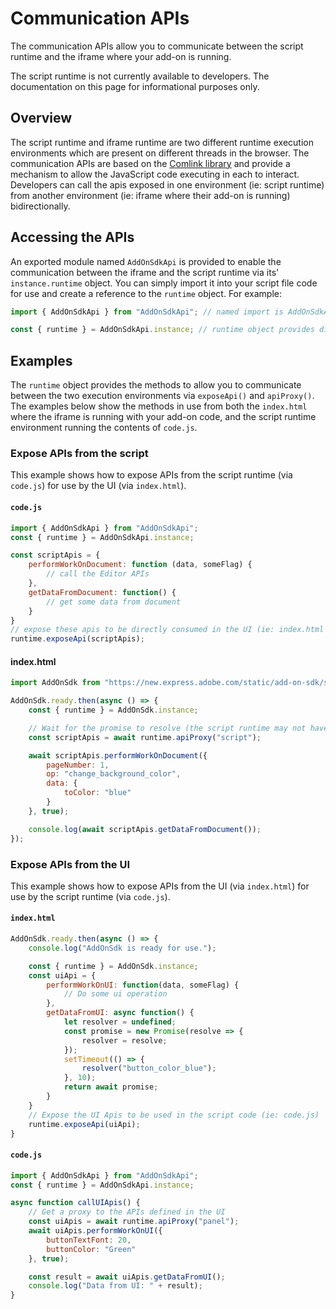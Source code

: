 # Communication APIs
The communication APIs allow you to communicate between the script runtime and the iframe where your add-on is running. 

<InlineAlert slots="text" variant="warning"/>

The script runtime is not currently available to developers. The documentation on this page for informational purposes only.

## Overview
The script runtime and iframe runtime are two different runtime execution environments which are present on different threads in the browser. The communication APIs are based on the [Comlink library](https://github.com/GoogleChromeLabs/comlink) and provide a mechanism to allow the JavaScript code executing in each to interact. Developers can call the apis exposed in one environment (ie: script runtime) from another environment (ie: iframe where their add-on is running) bidirectionally. 

## Accessing the APIs
An exported module named `AddOnSdkApi` is provided to enable the communication between the iframe and the script runtime via its' `instance.runtime` object. You can simply import it into your script file code for use and create a reference to the `runtime` object. For example:

```js
import { AddOnSdkApi } from "AddOnSdkApi"; // named import is AddOnSdkApi

const { runtime } = AddOnSdkApi.instance; // runtime object provides direct access to the comm methods
```

## Examples
The `runtime` object provides the methods to allow you to communicate between the two execution environments via `exposeApi()` and `apiProxy()`. The examples below show the methods in use from both the `index.html` where the iframe is running with your add-on code, and the script runtime environment running the contents of `code.js`.

### Expose APIs from the script 
This example shows how to expose APIs from the script runtime (via `code.js`) for use by the UI (via `index.html`). 

#### `code.js`
```js
import { AddOnSdkApi } from "AddOnSdkApi";
const { runtime } = AddOnSdkApi.instance;

const scriptApis = {
    performWorkOnDocument: function (data, someFlag) {
        // call the Editor APIs
    },
    getDataFromDocument: function() {
        // get some data from document
    }
}
// expose these apis to be directly consumed in the UI (ie: index.html file).
runtime.exposeApi(scriptApis);
```

#### index.html
```js
import AddOnSdk from "https://new.express.adobe.com/static/add-on-sdk/sdk.js";

AddOnSdk.ready.then(async () => {
    const { runtime } = AddOnSdk.instance;

    // Wait for the promise to resolve (the script runtime may not have initialized yet) to get a proxy to call APIs defined in the script
    const scriptApis = await runtime.apiProxy("script");

    await scriptApis.performWorkOnDocument({
        pageNumber: 1,
        op: "change_background_color",
        data: {
            toColor: "blue"
        }
    }, true);

    console.log(await scriptApis.getDataFromDocument());
});
```

### Expose APIs from the UI
This example shows how to expose APIs from the UI (via `index.html`) for use by the script runtime (via `code.js`). 

#### `index.html`
```js
AddOnSdk.ready.then(async () => {
    console.log("AddOnSdk is ready for use.");

    const { runtime } = AddOnSdk.instance;
    const uiApi = {
        performWorkOnUI: function(data, someFlag) {
            // Do some ui operation
        },
        getDataFromUI: async function() {
            let resolver = undefined;
            const promise = new Promise(resolve => {
                resolver = resolve;
            });
            setTimeout(() => {
                resolver("button_color_blue");
            }, 10);
            return await promise;
        }
    }
    // Expose the UI Apis to be used in the script code (ie: code.js)
    runtime.exposeApi(uiApi);
}
```

#### `code.js`
```js
import { AddOnSdkApi } from "AddOnSdkApi";
const { runtime } = AddOnSdkApi.instance;

async function callUIApis() {
    // Get a proxy to the APIs defined in the UI
    const uiApis = await runtime.apiProxy("panel");
    await uiApis.performWorkOnUI({
        buttonTextFont: 20,
        buttonColor: "Green"
    }, true);

    const result = await uiApis.getDataFromUI();
    console.log("Data from UI: " + result);
}
```

